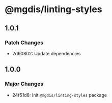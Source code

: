 # @mgdis/linting-styles

## 1.0.1

### Patch Changes

- 2d90802: Update dependencies

## 1.0.0

### Major Changes

- 24f51d8: Init `@mgdis/linting-styles` package
